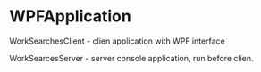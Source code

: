 # WPFApplication
WorkSearchesClient - clien application with WPF interface

WorkSearcesServer - server console application, run before clien.
